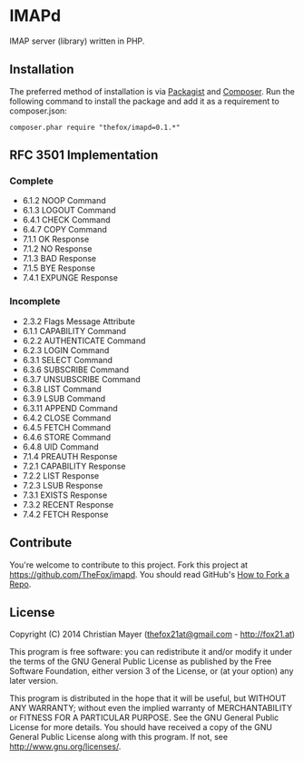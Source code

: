 # IMAPd
IMAP server (library) written in PHP.

## Installation
The preferred method of installation is via [Packagist](https://packagist.org/packages/thefox/imapd) and [Composer](https://getcomposer.org/). Run the following command to install the package and add it as a requirement to composer.json:

`composer.phar require "thefox/imapd=0.1.*"`

## RFC 3501 Implementation
### Complete
- 6.1.2 NOOP Command
- 6.1.3 LOGOUT Command
- 6.4.1 CHECK Command
- 6.4.7 COPY Command
- 7.1.1 OK Response
- 7.1.2 NO Response
- 7.1.3 BAD Response
- 7.1.5 BYE Response
- 7.4.1 EXPUNGE Response

### Incomplete
- 2.3.2 Flags Message Attribute
- 6.1.1 CAPABILITY Command
- 6.2.2 AUTHENTICATE Command
- 6.2.3 LOGIN Command
- 6.3.1 SELECT Command
- 6.3.6 SUBSCRIBE Command
- 6.3.7 UNSUBSCRIBE Command
- 6.3.8 LIST Command
- 6.3.9 LSUB Command
- 6.3.11 APPEND Command
- 6.4.2 CLOSE Command
- 6.4.5 FETCH Command
- 6.4.6 STORE Command
- 6.4.8 UID Command
- 7.1.4 PREAUTH Response
- 7.2.1 CAPABILITY Response
- 7.2.2 LIST Response
- 7.2.3 LSUB Response
- 7.3.1 EXISTS Response
- 7.3.2 RECENT Response
- 7.4.2 FETCH Response

## Contribute
You're welcome to contribute to this project. Fork this project at <https://github.com/TheFox/imapd>. You should read GitHub's [How to Fork a Repo](https://help.github.com/articles/fork-a-repo).

## License
Copyright (C) 2014 Christian Mayer (<thefox21at@gmail.com> - <http://fox21.at>)

This program is free software: you can redistribute it and/or modify it under the terms of the GNU General Public License as published by the Free Software Foundation, either version 3 of the License, or (at your option) any later version.

This program is distributed in the hope that it will be useful, but WITHOUT ANY WARRANTY; without even the implied warranty of MERCHANTABILITY or FITNESS FOR A PARTICULAR PURPOSE. See the GNU General Public License for more details. You should have received a copy of the GNU General Public License along with this program. If not, see <http://www.gnu.org/licenses/>.
